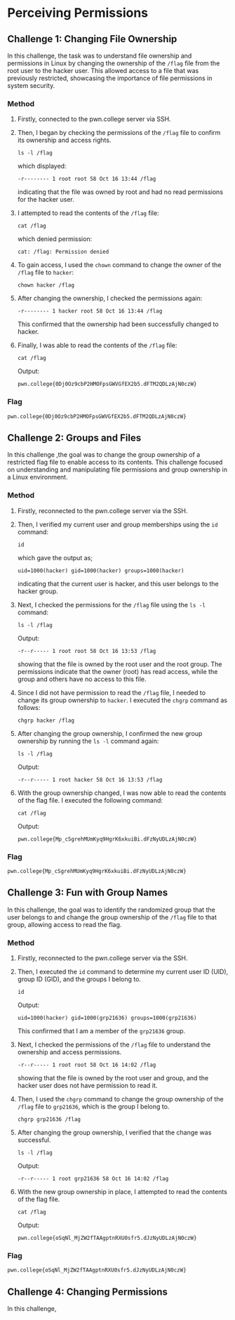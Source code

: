# Perceiving Permissions

## Challenge 1: Changing File Ownership
In this challenge, the task was to understand file ownership and permissions in Linux by changing the ownership of the `/flag` file from the root user to the hacker user. This allowed access to a file that was previously restricted, showcasing the importance of file permissions in system security.

### Method
1. Firstly, connected to the pwn.college server via SSH.
2. Then, I began by checking the permissions of the `/flag` file to confirm its ownership and access rights.
   ```
   ls -l /flag
   ```
   which displayed:
   ```
   -r-------- 1 root root 58 Oct 16 13:44 /flag
   ```
   indicating that the file was owned by root and had no read permissions for the hacker user.

3. I attempted to read the contents of the `/flag` file:
   ```
   cat /flag
   ```
   which denied permission:
   ```
   cat: /flag: Permission denied
   ```
4. To gain access, I used the `chown` command to change the owner of the `/flag` file to `hacker`:
   ```
   chown hacker /flag
   ```
5. After changing the ownership, I checked the permissions again:
   ```
   -r-------- 1 hacker root 58 Oct 16 13:44 /flag
   ```
   This confirmed that the ownership had been successfully changed to hacker.

6. Finally, I was able to read the contents of the `/flag` file:
   ```
   cat /flag
   ```
   Output:
   ```
   pwn.college{0Dj0Oz9cbP2HMOFpsGWVGfEX2b5.dFTM2QDLzAjN0czW}
   ```

### Flag
```
pwn.college{0Dj0Oz9cbP2HMOFpsGWVGfEX2b5.dFTM2QDLzAjN0czW}
```

## Challenge 2: Groups and Files 
In this challenge ,the goal was to change the group ownership of a restricted flag file to enable access to its contents. This challenge focused on understanding and manipulating file permissions and group ownership in a Linux environment. 

### Method
1. Firstly, reconnected to the pwn.college server via the SSH.
2. Then, I verified my current user and group memberships using the `id` command:
   ```
   id
   ```
   which gave the output as;
   ```
   uid=1000(hacker) gid=1000(hacker) groups=1000(hacker)
   ```
   indicating that the current user is hacker, and this user belongs to the hacker group.
3. Next, I checked the permissions for the `/flag` file using the `ls -l` command:
   ```
   ls -l /flag
   ```
   Output:
   ```
   -r--r----- 1 root root 58 Oct 16 13:53 /flag
   ```
   showing that the file is owned by the root user and the root group. The permissions indicate that the owner (root) has read access, while the group and others have no access to this file.

4. Since I did not have permission to read the `/flag` file, I needed to change its group ownership to `hacker`. I executed the `chgrp` command as follows:
   ```
   chgrp hacker /flag
   ```
5. After changing the group ownership, I confirmed the new group ownership by running the `ls -l` command again:
   ```
   ls -l /flag
   ```
   Output:
   ```
   -r--r----- 1 root hacker 58 Oct 16 13:53 /flag
   ```
6. With the group ownership changed, I was now able to read the contents of the flag file. I executed the following command:
   ```
   cat /flag
   ```
   Output:
   ```
   pwn.college{Mp_cSgrehMUmKyq9HgrK6xkuiBi.dFzNyUDLzAjN0czW}
   ```

### Flag
```
pwn.college{Mp_cSgrehMUmKyq9HgrK6xkuiBi.dFzNyUDLzAjN0czW}
```

## Challenge 3: Fun with Group Names
In this challenge, the goal was to identify the randomized group that the user belongs to and change the group ownership of the `/flag` file to that group, allowing access to read the flag.

### Method
1. Firstly, reconnected to the pwn.college server via the SSH.
2. Then,  I executed the `id` command to determine my current user ID (UID), group ID (GID), and the groups I belong to.
   ```
   id
   ```
   Output:
   ```
   uid=1000(hacker) gid=1000(grp21636) groups=1000(grp21636)
   ```
   This confirmed that I am a member of the `grp21636` group.

3. Next, I checked the permissions of the `/flag` file to understand the ownership and access permissions.
   ```
   -r--r----- 1 root root 58 Oct 16 14:02 /flag
   ```
   showing that the file is owned by the root user and group, and the hacker user does not have permission to read it.

4. Then, I used the `chgrp` command to change the group ownership of the `/flag` file to `grp21636`, which is the group I belong to.
   ```
   chgrp grp21636 /flag
   ```
5. After changing the group ownership, I verified that the change was successful.
   ```
   ls -l /flag
   ```
   Output:
   ```
   -r--r----- 1 root grp21636 58 Oct 16 14:02 /flag
   ```
6. With the new group ownership in place, I attempted to read the contents of the flag file.
   ```
   cat /flag
   ```
   Output:
   ```
   pwn.college{oSqNl_MjZW2fTAAgptnRXU0sfr5.dJzNyUDLzAjN0czW}
   ```

### Flag
```
pwn.college{oSqNl_MjZW2fTAAgptnRXU0sfr5.dJzNyUDLzAjN0czW}
```

## Challenge 4: Changing Permissions
In this challenge, 


   


  


   
   
   
